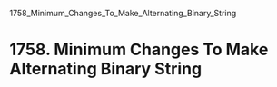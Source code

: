 1758_Minimum_Changes_To_Make_Alternating_Binary_String
# 1758. Minimum Changes To Make Alternating Binary String

